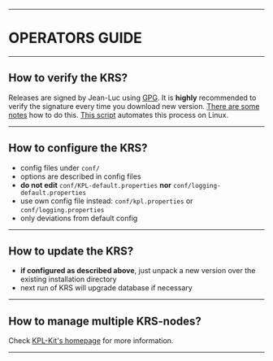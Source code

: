 ----
# OPERATORS GUIDE #

----
## How to verify the KRS? ##
  Releases are signed by Jean-Luc using [GPG](https://en.wikipedia.org/wiki/GNU_Privacy_Guard). It is **highly** recommended to verify the signature every time you download new version. [There are some notes](https://bitcointalk.org/index.php?topic=345619.msg4406124#msg4406124) how to do this. [This script](https://github.com/KPL-ext/KPL-kit/blob/master/distrib/safe-KPL-download.sh) automates this process on Linux.

----
## How to configure the KRS? ##

  - config files under `conf/`
  - options are described in config files
  - **do not edit** `conf/KPL-default.properties` **nor** `conf/logging-default.properties`
  - use own config file instead: `conf/kpl.properties` or `conf/logging.properties`
  - only deviations from default config

----
## How to update the KRS? ##

  - **if configured as described above**, just unpack a new version over the existing installation directory
  - next run of KRS will upgrade database if necessary
  
----

## How to manage multiple KRS-nodes? ##
  Check [KPL-Kit's homepage](https://github.com/KPL-ext/KPL-kit) for more information.

----